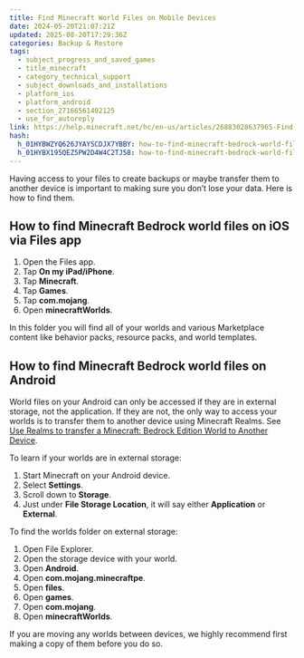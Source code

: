 ```yaml
---
title: Find Minecraft World Files on Mobile Devices
date: 2024-05-20T21:07:21Z
updated: 2025-08-20T17:29:36Z
categories: Backup & Restore
tags:
  - subject_progress_and_saved_games
  - title_minecraft
  - category_technical_support
  - subject_downloads_and_installations
  - platform_ios
  - platform_android
  - section_27166561402125
  - use_for_autoreply
link: https://help.minecraft.net/hc/en-us/articles/26883028637965-Find-Minecraft-World-Files-on-Mobile-Devices
hash:
  h_01HYBWZYQ626JYAYSCDJX7YBBY: how-to-find-minecraft-bedrock-world-files-on-ios-via-files-app
  h_01HYBX195QEZ5PW2D4W4C2TJ58: how-to-find-minecraft-bedrock-world-files-on-android
---
```


Having access to your files to create backups or maybe transfer them to another device is important to making sure you don’t lose your data. Here is how to find them.

## How to find Minecraft Bedrock world files on iOS via Files app

1.  Open the Files app.
2.  Tap **On my iPad/iPhone**.
3.  Tap **Minecraft**.
4.  Tap **Games**.
5.  Tap **com.mojang**.
6.  Open **minecraftWorlds**.

In this folder you will find all of your worlds and various Marketplace content like behavior packs, resource packs, and world templates.

## How to find Minecraft Bedrock world files on Android

World files on your Android can only be accessed if they are in external storage, not the application. If they are not, the only way to access your worlds is to transfer them to another device using Minecraft Realms. See [Use Realms to transfer a Minecraft: Bedrock Edition World to Another Device](./Use-Realms-to-Transfer-a-Minecraft-Bedrock-Edition-World-to-Another-Device.md).

To learn if your worlds are in external storage:

1.  Start Minecraft on your Android device.
2.  Select **Settings**.
3.  Scroll down to **Storage**.
4.  Just under **File Storage Location**, it will say either **Application** or **External**.

To find the worlds folder on external storage:

1.  Open File Explorer.
2.  Open the storage device with your world.
3.  Open **Android**.
4.  Open **com.mojang.minecraftpe**.
5.  Open **files**.
6.  Open **games**.
7.  Open **com.mojang**.
8.  Open **minecraftWorlds**.

If you are moving any worlds between devices, we highly recommend first making a copy of them before you do so.
